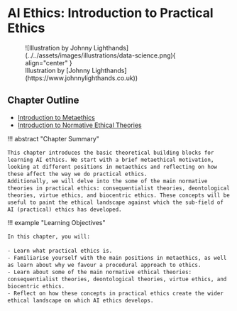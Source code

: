 # AI Ethics: Introduction to Practical Ethics

<figure markdown>
  ![Illustration by Johnny Lighthands](../../assets/images/illustrations/data-science.png){ align="center" }
  <figcaption>Illustration by [Johnny Lighthands](https://www.johnnylighthands.co.uk))</figcaption>
</figure>

## Chapter Outline

- [Introduction to Metaethics](metaethics.md)
- [Introduction to Normative Ethical Theories](normative.md)


!!! abstract "Chapter Summary"

    This chapter introduces the basic theoretical building blocks for learning AI ethics. We start with a brief metaethical motivation, looking at different positions in metaethics and reflecting on how these affect the way we do practical ethics.
    Additionally, we will delve into the some of the main normative theories in practical ethics: consequentialist theories, deontological theories, virtue ethics, and biocentric ethics. These concepts will be useful to paint the ethical landscape against which the sub-field of AI (practical) ethics has developed.

!!! example "Learning Objectives"

    In this chapter, you will:
    
    - Learn what practical ethics is.
    - Familiarise yourself with the main positions in metaethics, as well as learn about why we favour a procedural approach to ethics.
    - Learn about some of the main normative ethical theories: consequentialist theories, deontological theories, virtue ethics, and biocentric ethics.
    - Reflect on how these concepts in practical ethics create the wider ethical landscape on which AI ethics develops.
   

